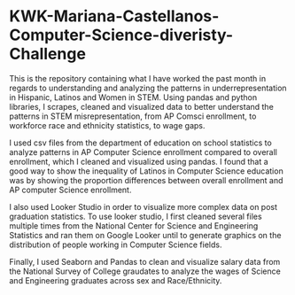 # KWK-Mariana-Castellanos-Computer-Science-diveristy-Challenge
This is the repository containing what  I have worked the past month in regards to understanding and analyzing the patterns in underrepresentation in Hispanic, Latinos and Women in STEM. Using pandas and python libraries, I scrapes, cleaned and visualized data to better understand the patterns in STEM misrepresentation, from AP Comsci enrollment, to workforce race and ethnicity statistics, to wage gaps.

I used csv files from the department of education on school statistics to analyze patterns in AP Computer Science enrollment compared to overall enrollment, which I cleaned and visualized using pandas. I found that a good way to show the inequality of Latinos in Computer Science education was by showing the proportion differences between overall enrollment and AP computer Science enrollment.

I also used Looker Studio in order to visualize more complex data on post graduation statistics. To use looker studio, I first cleaned several files multiple times from the National Center for Science and Engineering Statistics and ran them on Google Looker until to generate graphics on the distribution of people working in Computer Science fields.

Finally, I used Seaborn and Pandas to clean and visualize salary data from the National Survey of College graudates to analyze the wages of Science and Engineering graduates across sex and Race/Ethnicity.


